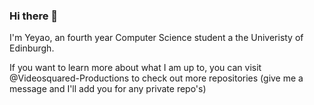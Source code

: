### Hi there 👋

I'm Yeyao, an fourth year Computer Science student a the Univeristy of Edinburgh. 

If you want to learn more about what I am up to, you can visit @Videosquared-Productions to check out more repositories (give me a message and I'll add you for any private repo's)

<!--
**Videosquared/Videosquared** is a ✨ _special_ ✨ repository because its `README.md` (this file) appears on your GitHub profile.

Here are some ideas to get you started:

- 🔭 I’m currently working on ...
- 🌱 I’m currently learning ...
- 👯 I’m looking to collaborate on ...
- 🤔 I’m looking for help with ...
- 💬 Ask me about ...
- 📫 How to reach me: ...
- 😄 Pronouns: ...
- ⚡ Fun fact: ...
-->
